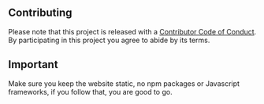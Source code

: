 ## Contributing

Please note that this project is released with a [Contributor Code of Conduct](code-of-conduct.md). By participating in this project you agree to abide by its terms.

## Important
Make sure you keep the website static, no npm packages or Javascript frameworks, if you follow that, you are good to go.
